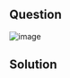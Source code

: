 ## Question

![image](https://github.com/user-attachments/assets/d50bf563-ecb6-491e-b400-d7de0287815e)

## Solution
